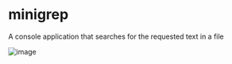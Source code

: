 # minigrep

A console application that searches for the requested text in a file

![image](https://user-images.githubusercontent.com/102466617/212681188-b688f703-a795-4786-95be-081d3bf9e9c8.png)
